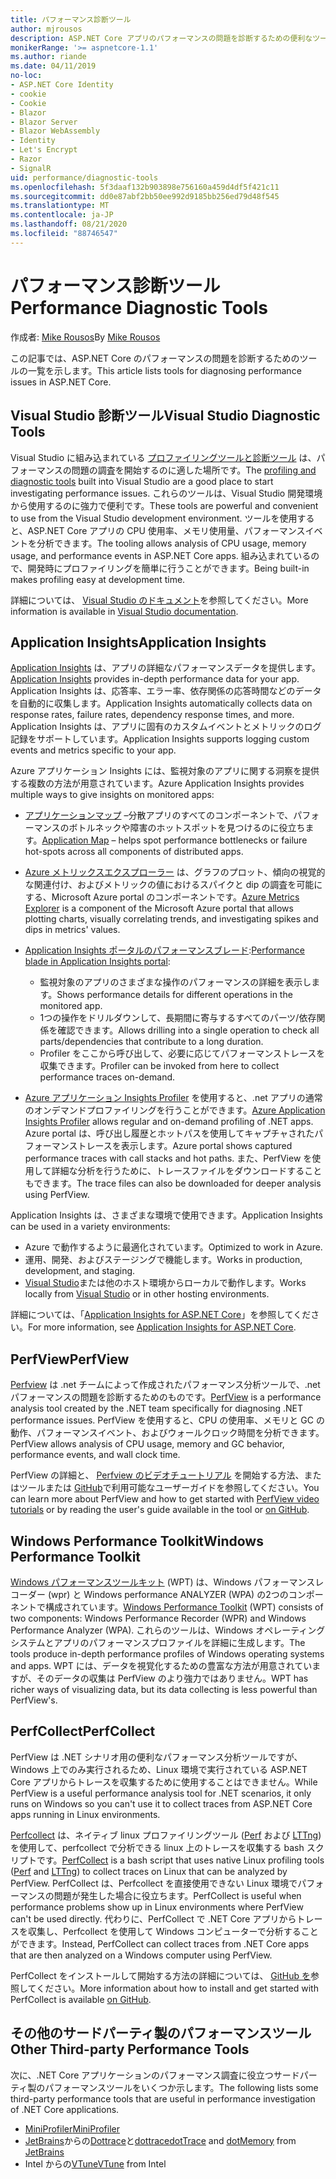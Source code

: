 ```yaml
---
title: パフォーマンス診断ツール
author: mjrousos
description: ASP.NET Core アプリのパフォーマンスの問題を診断するための便利なツール。
monikerRange: '>= aspnetcore-1.1'
ms.author: riande
ms.date: 04/11/2019
no-loc:
- ASP.NET Core Identity
- cookie
- Cookie
- Blazor
- Blazor Server
- Blazor WebAssembly
- Identity
- Let's Encrypt
- Razor
- SignalR
uid: performance/diagnostic-tools
ms.openlocfilehash: 5f3daaf132b903898e756160a459d4df5f421c11
ms.sourcegitcommit: dd0e87abf2bb50ee992d9185bb256ed79d48f545
ms.translationtype: MT
ms.contentlocale: ja-JP
ms.lasthandoff: 08/21/2020
ms.locfileid: "88746547"
---
```

# <a name="performance-diagnostic-tools"></a><span data-ttu-id="ff0c3-103">パフォーマンス診断ツール</span><span class="sxs-lookup"><span data-stu-id="ff0c3-103">Performance Diagnostic Tools</span></span>

<span data-ttu-id="ff0c3-104">作成者: [Mike Rousos](https://github.com/mjrousos)</span><span class="sxs-lookup"><span data-stu-id="ff0c3-104">By [Mike Rousos](https://github.com/mjrousos)</span></span>

<span data-ttu-id="ff0c3-105">この記事では、ASP.NET Core のパフォーマンスの問題を診断するためのツールの一覧を示します。</span><span class="sxs-lookup"><span data-stu-id="ff0c3-105">This article lists tools for diagnosing performance issues in ASP.NET Core.</span></span>

## <a name="visual-studio-diagnostic-tools"></a><span data-ttu-id="ff0c3-106">Visual Studio 診断ツール</span><span class="sxs-lookup"><span data-stu-id="ff0c3-106">Visual Studio Diagnostic Tools</span></span>

<span data-ttu-id="ff0c3-107">Visual Studio に組み込まれている [プロファイリングツールと診断ツール](/visualstudio/profiling) は、パフォーマンスの問題の調査を開始するのに適した場所です。</span><span class="sxs-lookup"><span data-stu-id="ff0c3-107">The [profiling and diagnostic tools](/visualstudio/profiling) built into Visual Studio are a good place to start investigating performance issues.</span></span> <span data-ttu-id="ff0c3-108">これらのツールは、Visual Studio 開発環境から使用するのに強力で便利です。</span><span class="sxs-lookup"><span data-stu-id="ff0c3-108">These tools are powerful and convenient to use from the Visual Studio development environment.</span></span> <span data-ttu-id="ff0c3-109">ツールを使用すると、ASP.NET Core アプリの CPU 使用率、メモリ使用量、パフォーマンスイベントを分析できます。</span><span class="sxs-lookup"><span data-stu-id="ff0c3-109">The tooling allows analysis of CPU usage, memory usage, and performance events in ASP.NET Core apps.</span></span> <span data-ttu-id="ff0c3-110">組み込まれているので、開発時にプロファイリングを簡単に行うことができます。</span><span class="sxs-lookup"><span data-stu-id="ff0c3-110">Being built-in makes profiling easy at development time.</span></span>

<span data-ttu-id="ff0c3-111">詳細については、 [Visual Studio のドキュメント](/visualstudio/profiling/profiling-overview)を参照してください。</span><span class="sxs-lookup"><span data-stu-id="ff0c3-111">More information is available in [Visual Studio documentation](/visualstudio/profiling/profiling-overview).</span></span>

## <a name="application-insights"></a><span data-ttu-id="ff0c3-112">Application Insights</span><span class="sxs-lookup"><span data-stu-id="ff0c3-112">Application Insights</span></span>

<span data-ttu-id="ff0c3-113">[Application Insights](/azure/application-insights/app-insights-overview) は、アプリの詳細なパフォーマンスデータを提供します。</span><span class="sxs-lookup"><span data-stu-id="ff0c3-113">[Application Insights](/azure/application-insights/app-insights-overview) provides in-depth performance data for your app.</span></span> <span data-ttu-id="ff0c3-114">Application Insights は、応答率、エラー率、依存関係の応答時間などのデータを自動的に収集します。</span><span class="sxs-lookup"><span data-stu-id="ff0c3-114">Application Insights automatically collects data on response rates, failure rates, dependency response times, and more.</span></span> <span data-ttu-id="ff0c3-115">Application Insights は、アプリに固有のカスタムイベントとメトリックのログ記録をサポートしています。</span><span class="sxs-lookup"><span data-stu-id="ff0c3-115">Application Insights supports logging custom events and metrics specific to your app.</span></span>

<span data-ttu-id="ff0c3-116">Azure アプリケーション Insights には、監視対象のアプリに関する洞察を提供する複数の方法が用意されています。</span><span class="sxs-lookup"><span data-stu-id="ff0c3-116">Azure Application Insights provides multiple ways to give insights on monitored apps:</span></span>

- <span data-ttu-id="ff0c3-117">[アプリケーションマップ](/azure/application-insights/app-insights-app-map) –分散アプリのすべてのコンポーネントで、パフォーマンスのボトルネックや障害のホットスポットを見つけるのに役立ちます。</span><span class="sxs-lookup"><span data-stu-id="ff0c3-117">[Application Map](/azure/application-insights/app-insights-app-map) – helps spot performance bottlenecks or failure hot-spots across all components of distributed apps.</span></span>
- <span data-ttu-id="ff0c3-118">[Azure メトリックスエクスプローラー](/azure/azure-monitor/platform/metrics-getting-started) は、グラフのプロット、傾向の視覚的な関連付け、およびメトリックの値におけるスパイクと dip の調査を可能にする、Microsoft Azure portal のコンポーネントです。</span><span class="sxs-lookup"><span data-stu-id="ff0c3-118">[Azure Metrics Explorer](/azure/azure-monitor/platform/metrics-getting-started) is a component of the Microsoft Azure portal that allows plotting charts, visually correlating trends, and investigating spikes and dips in metrics' values.</span></span>
- <span data-ttu-id="ff0c3-119">[Application Insights ポータルのパフォーマンスブレード](/azure/application-insights/app-insights-tutorial-performance):</span><span class="sxs-lookup"><span data-stu-id="ff0c3-119">[Performance blade in Application Insights portal](/azure/application-insights/app-insights-tutorial-performance):</span></span>

  - <span data-ttu-id="ff0c3-120">監視対象のアプリのさまざまな操作のパフォーマンスの詳細を表示します。</span><span class="sxs-lookup"><span data-stu-id="ff0c3-120">Shows performance details for different operations in the monitored app.</span></span>
  - <span data-ttu-id="ff0c3-121">1つの操作をドリルダウンして、長期間に寄与するすべてのパーツ/依存関係を確認できます。</span><span class="sxs-lookup"><span data-stu-id="ff0c3-121">Allows drilling into a single operation to check all parts/dependencies that contribute to a long duration.</span></span>
  - <span data-ttu-id="ff0c3-122">Profiler をここから呼び出して、必要に応じてパフォーマンストレースを収集できます。</span><span class="sxs-lookup"><span data-stu-id="ff0c3-122">Profiler can be invoked from here to collect performance traces on-demand.</span></span>

- <span data-ttu-id="ff0c3-123">[Azure アプリケーション Insights Profiler](/azure/azure-monitor/app/profiler) を使用すると、.net アプリの通常のオンデマンドプロファイリングを行うことができます。</span><span class="sxs-lookup"><span data-stu-id="ff0c3-123">[Azure Application Insights Profiler](/azure/azure-monitor/app/profiler) allows regular and on-demand profiling of .NET apps.</span></span>  <span data-ttu-id="ff0c3-124">Azure portal は、呼び出し履歴とホットパスを使用してキャプチャされたパフォーマンストレースを表示します。</span><span class="sxs-lookup"><span data-stu-id="ff0c3-124">Azure portal shows captured performance traces with call stacks and hot paths.</span></span> <span data-ttu-id="ff0c3-125">また、PerfView を使用して詳細な分析を行うために、トレースファイルをダウンロードすることもできます。</span><span class="sxs-lookup"><span data-stu-id="ff0c3-125">The trace files can also be downloaded for deeper analysis using PerfView.</span></span>

<span data-ttu-id="ff0c3-126">Application Insights は、さまざまな環境で使用できます。</span><span class="sxs-lookup"><span data-stu-id="ff0c3-126">Application Insights can be used in a variety environments:</span></span>

- <span data-ttu-id="ff0c3-127">Azure で動作するように最適化されています。</span><span class="sxs-lookup"><span data-stu-id="ff0c3-127">Optimized to work in Azure.</span></span>
- <span data-ttu-id="ff0c3-128">運用、開発、およびステージングで機能します。</span><span class="sxs-lookup"><span data-stu-id="ff0c3-128">Works in production, development, and staging.</span></span>
- <span data-ttu-id="ff0c3-129">[Visual Studio](/azure/application-insights/app-insights-visual-studio)または他のホスト環境からローカルで動作します。</span><span class="sxs-lookup"><span data-stu-id="ff0c3-129">Works locally from [Visual Studio](/azure/application-insights/app-insights-visual-studio) or in other hosting environments.</span></span>

<span data-ttu-id="ff0c3-130">詳細については、「[Application Insights for ASP.NET Core](/azure/application-insights/app-insights-asp-net-core)」を参照してください。</span><span class="sxs-lookup"><span data-stu-id="ff0c3-130">For more information, see [Application Insights for ASP.NET Core](/azure/application-insights/app-insights-asp-net-core).</span></span>

## <a name="perfview"></a><span data-ttu-id="ff0c3-131">PerfView</span><span class="sxs-lookup"><span data-stu-id="ff0c3-131">PerfView</span></span>

<span data-ttu-id="ff0c3-132">[Perfview](https://github.com/Microsoft/perfview) は .net チームによって作成されたパフォーマンス分析ツールで、.net パフォーマンスの問題を診断するためのものです。</span><span class="sxs-lookup"><span data-stu-id="ff0c3-132">[PerfView](https://github.com/Microsoft/perfview) is a performance analysis tool created by the .NET team specifically for diagnosing .NET performance issues.</span></span> <span data-ttu-id="ff0c3-133">PerfView を使用すると、CPU の使用率、メモリと GC の動作、パフォーマンスイベント、およびウォールクロック時間を分析できます。</span><span class="sxs-lookup"><span data-stu-id="ff0c3-133">PerfView allows analysis of CPU usage, memory and GC behavior, performance events, and wall clock time.</span></span>

<span data-ttu-id="ff0c3-134">PerfView の詳細と、 [Perfview のビデオチュートリアル](https://channel9.msdn.com/Series/PerfView-Tutorial) を開始する方法、またはツールまたは [GitHub](https://github.com/Microsoft/perfview)で利用可能なユーザーガイドを参照してください。</span><span class="sxs-lookup"><span data-stu-id="ff0c3-134">You can learn more about PerfView and how to get started with [PerfView video tutorials](https://channel9.msdn.com/Series/PerfView-Tutorial) or by reading the user's guide available in the tool or [on GitHub](https://github.com/Microsoft/perfview).</span></span>

## <a name="windows-performance-toolkit"></a><span data-ttu-id="ff0c3-135">Windows Performance Toolkit</span><span class="sxs-lookup"><span data-stu-id="ff0c3-135">Windows Performance Toolkit</span></span>

<span data-ttu-id="ff0c3-136">[Windows パフォーマンスツールキット](/windows-hardware/test/wpt/) (WPT) は、Windows パフォーマンスレコーダー (wpr) と Windows performance ANALYZER (WPA) の2つのコンポーネントで構成されています。</span><span class="sxs-lookup"><span data-stu-id="ff0c3-136">[Windows Performance Toolkit](/windows-hardware/test/wpt/) (WPT) consists of two components: Windows Performance Recorder (WPR) and Windows Performance Analyzer (WPA).</span></span> <span data-ttu-id="ff0c3-137">これらのツールは、Windows オペレーティングシステムとアプリのパフォーマンスプロファイルを詳細に生成します。</span><span class="sxs-lookup"><span data-stu-id="ff0c3-137">The tools produce in-depth performance profiles of Windows operating systems and apps.</span></span> <span data-ttu-id="ff0c3-138">WPT には、データを視覚化するための豊富な方法が用意されていますが、そのデータの収集は PerfView のより強力ではありません。</span><span class="sxs-lookup"><span data-stu-id="ff0c3-138">WPT has richer ways of visualizing data, but its data collecting is less powerful than PerfView's.</span></span>

## <a name="perfcollect"></a><span data-ttu-id="ff0c3-139">PerfCollect</span><span class="sxs-lookup"><span data-stu-id="ff0c3-139">PerfCollect</span></span>

<span data-ttu-id="ff0c3-140">PerfView は .NET シナリオ用の便利なパフォーマンス分析ツールですが、Windows 上でのみ実行されるため、Linux 環境で実行されている ASP.NET Core アプリからトレースを収集するために使用することはできません。</span><span class="sxs-lookup"><span data-stu-id="ff0c3-140">While PerfView is a useful performance analysis tool for .NET scenarios, it only runs on Windows so you can't use it to collect traces from ASP.NET Core apps running in Linux environments.</span></span>

<span data-ttu-id="ff0c3-141">[Perfcollect](https://github.com/dotnet/coreclr/blob/master/Documentation/project-docs/linux-performance-tracing.md) は、ネイティブ linux プロファイリングツール ([Perf](https://perf.wiki.kernel.org/index.php/Main_Page) および [LTTng](https://lttng.org/)) を使用して、perfcollect で分析できる linux 上のトレースを収集する bash スクリプトです。</span><span class="sxs-lookup"><span data-stu-id="ff0c3-141">[PerfCollect](https://github.com/dotnet/coreclr/blob/master/Documentation/project-docs/linux-performance-tracing.md) is a bash script that uses native Linux profiling tools ([Perf](https://perf.wiki.kernel.org/index.php/Main_Page) and [LTTng](https://lttng.org/)) to collect traces on Linux that can be analyzed by PerfView.</span></span> <span data-ttu-id="ff0c3-142">PerfCollect は、Perfcollect を直接使用できない Linux 環境でパフォーマンスの問題が発生した場合に役立ちます。</span><span class="sxs-lookup"><span data-stu-id="ff0c3-142">PerfCollect is useful when performance problems show up in Linux environments where PerfView can't be used directly.</span></span> <span data-ttu-id="ff0c3-143">代わりに、PerfCollect で .NET Core アプリからトレースを収集し、Perfcollect を使用して Windows コンピューターで分析することができます。</span><span class="sxs-lookup"><span data-stu-id="ff0c3-143">Instead, PerfCollect can collect traces from .NET Core apps that are then analyzed on a Windows computer using PerfView.</span></span>

<span data-ttu-id="ff0c3-144">PerfCollect をインストールして開始する方法の詳細については、 [GitHub を](https://github.com/dotnet/coreclr/blob/master/Documentation/project-docs/linux-performance-tracing.md)参照してください。</span><span class="sxs-lookup"><span data-stu-id="ff0c3-144">More information about how to install and get started with PerfCollect is available [on GitHub](https://github.com/dotnet/coreclr/blob/master/Documentation/project-docs/linux-performance-tracing.md).</span></span>

## <a name="other-third-party-performance-tools"></a><span data-ttu-id="ff0c3-145">その他のサードパーティ製のパフォーマンスツール</span><span class="sxs-lookup"><span data-stu-id="ff0c3-145">Other Third-party Performance Tools</span></span>

<span data-ttu-id="ff0c3-146">次に、.NET Core アプリケーションのパフォーマンス調査に役立つサードパーティ製のパフォーマンスツールをいくつか示します。</span><span class="sxs-lookup"><span data-stu-id="ff0c3-146">The following lists some third-party performance tools that are useful in performance investigation of .NET Core applications.</span></span>

- [<span data-ttu-id="ff0c3-147">MiniProfiler</span><span class="sxs-lookup"><span data-stu-id="ff0c3-147">MiniProfiler</span></span>](https://miniprofiler.com/)
- <span data-ttu-id="ff0c3-148">[JetBrains](https://www.jetbrains.com/)からの[Dottrace](https://www.jetbrains.com/profiler/)と[dottrace](https://www.jetbrains.com/dotmemory/)</span><span class="sxs-lookup"><span data-stu-id="ff0c3-148">[dotTrace](https://www.jetbrains.com/profiler/) and [dotMemory](https://www.jetbrains.com/dotmemory/) from [JetBrains](https://www.jetbrains.com/)</span></span>
- <span data-ttu-id="ff0c3-149">Intel からの[VTune](https://software.intel.com/content/www/us/en/develop/tools/vtune-profiler.html)</span><span class="sxs-lookup"><span data-stu-id="ff0c3-149">[VTune](https://software.intel.com/content/www/us/en/develop/tools/vtune-profiler.html) from Intel</span></span>
